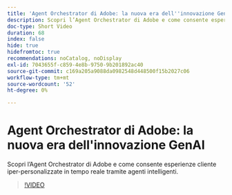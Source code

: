 ```yaml
---
title: 'Agent Orchestrator di Adobe: la nuova era dell''innovazione GenAI'
description: Scopri l’Agent Orchestrator di Adobe e come consente esperienze cliente iper-personalizzate in tempo reale tramite agenti intelligenti.
doc-type: Short Video
duration: 68
index: false
hide: true
hidefromtoc: true
recommendations: noCatalog, noDisplay
exl-id: 7043655f-c859-4e8b-9750-9b201892ac40
source-git-commit: c169a205a9088da0982548d448500f15b2027c06
workflow-type: tm+mt
source-wordcount: '52'
ht-degree: 0%

---
```


# Agent Orchestrator di Adobe: la nuova era dell&#39;innovazione GenAI

Scopri l’Agent Orchestrator di Adobe e come consente esperienze cliente iper-personalizzate in tempo reale tramite agenti intelligenti.

<!-- 62_S653_3442539_67_introducing-adobes-agent-orchestrator-the-next-era-of-genai-innovation -->
>[!VIDEO](https://video.tv.adobe.com/v/3458307/?learn=on&enablevpops=true)
